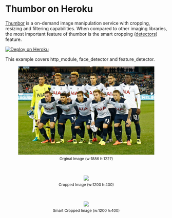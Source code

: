 # Thumbor on Heroku

[Thumbor](https://github.com/thumbor/thumbor) is a on-demand image manipulation service with cropping, resizing and filtering capabilities. When compared to other imaging libraries, the most important feature of thumbor is the smart cropping ([detectors](https://thumbor.readthedocs.io/en/latest/detectors.html)) feature.

[![Deploy on Heroku](https://www.herokucdn.com/deploy/button.png)](https://heroku.com/deploy?template=https://github.com/metinirden/thumbor-on-heroku)

This example covers http_module, face_detector and feature_detector.

<figure align="center">
  <img src="https://raw.githubusercontent.com/metinirden/thumbor-on-heroku/master/tottenham-example.jpg"/>
  <figcaption><small>Orginal Image (w:1886 h:1227)</small></figcaption>
</figure>
<br/>
<figure align="center">
  <img src="https://thumbor-on-heroku.herokuapp.com/unsafe/1200x400/https://raw.githubusercontent.com/metinirden/thumbor-on-heroku/master/tottenham-example.jpg"/>
  <figcaption><small>Cropped Image (w:1200 h:400)</small></figcaption>
</figure>
<br/>
<figure align="center">
  <img src="https://thumbor-on-heroku.herokuapp.com/unsafe/1200x400/smart/https://raw.githubusercontent.com/metinirden/thumbor-on-heroku/master/tottenham-example.jpg"/>
  <figcaption><small>Smart Cropped Image (w:1200 h:400)</small></figcaption>
</figure>
